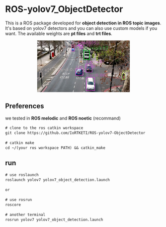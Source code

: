 # ROS-yolov7_ObjectDetector
This is a ROS package developed for **object detection in ROS topic images**. It's based on yolov7 detectors and you can also use custom models if you want. The available weights are **pt files** and **trt files**.

<div align="center">
    <a href="./">
        <img src="./yolov7/scripts/runs/detect/test.JPG" width="59%"/>
    </a>
</div>


## Preferences
we tested in
**ROS melodic** and
**ROS noetic** (recommand)

``` shell
# clone to the ros catkin workspace
git clone https://github.com/IoRTKETI/ROS-yolov7-ObjectDetector

# catkin make
cd ~/(your ros workspace PATH) && catkin_make

```

## run
``` shell
# use roslaunch
roslaunch yolov7 yolov7_object_detection.launch

or

# use rosrun
roscore

# another terminal
rosrun yolov7 yolov7_object_detection.launch
```


